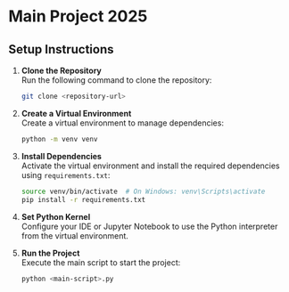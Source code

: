 # Main Project 2025

## Setup Instructions

1. **Clone the Repository**  
    Run the following command to clone the repository:  
    ```bash
    git clone <repository-url>
    ```

2. **Create a Virtual Environment**  
    Create a virtual environment to manage dependencies:  
    ```bash
    python -m venv venv
    ```

3. **Install Dependencies**  
    Activate the virtual environment and install the required dependencies using `requirements.txt`:  
    ```bash
    source venv/bin/activate  # On Windows: venv\Scripts\activate
    pip install -r requirements.txt
    ```

4. **Set Python Kernel**  
    Configure your IDE or Jupyter Notebook to use the Python interpreter from the virtual environment.

5. **Run the Project**  
    Execute the main script to start the project:  
    ```bash
    python <main-script>.py
    ```